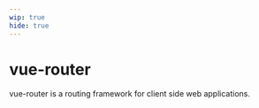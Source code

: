 ```yaml
---
wip: true
hide: true
---
```


# vue-router

vue-router is a routing framework for client side web applications.
